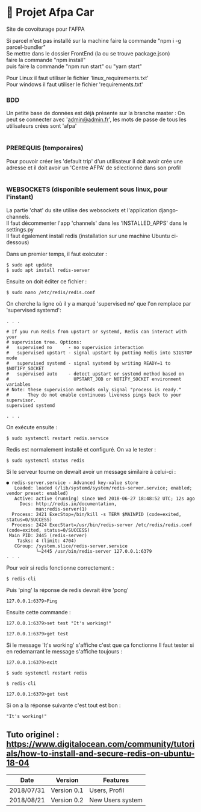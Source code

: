 # :notebook_with_decorative_cover: Projet Afpa Car
Site de covoiturage pour l'AFPA


Si parcel n'est pas installé sur la machine faire la commande "npm i -g parcel-bundler" <br>
Se mettre dans le dossier FrontEnd (la ou se trouve package.json)<br>
faire la commande "npm install"<br>
puis faire la commande "npm run start" ou "yarn start"<br>

Pour Linux il faut utiliser le fichier 'linux_requirements.txt'
<br>
Pour windows il faut utiliser le fichier 'requirements.txt'
<br>
### BDD
Un petite base de données est déjà présente sur la branche master :
On peut se connecter avec 'admin@admin.fr', les mots de passe de tous les utilisateurs crées sont 'afpa'
<br>
<br>

### PREREQUIS (temporaires)
Pour pouvoir créer les 'default trip' d'un utilisateur il doit avoir crée une adresse et il doit avoir un 'Centre AFPA' de sélectionné dans son profil
<br>
<br>

### WEBSOCKETS (disponible seulement sous linux, pour l'instant)

La partie 'chat' du site utilise des websockets et l'application django-channels. <br>
Il faut décommenter l'app 'channels' dans les 'INSTALLED_APPS' dans le settings.py
<br>
Il faut également install redis (installation sur une machine Ubuntu ci-dessous)

Dans un premier temps, il faut exécuter :
```
$ sudo apt update
$ sudo apt install redis-server
```

Ensuite on doit éditer ce fichier :
```
$ sudo nano /etc/redis/redis.conf
```
On cherche la ligne où il y a marqué 'supervised no' que l'on remplace par 'supervised systemd':
```
. . .

# If you run Redis from upstart or systemd, Redis can interact with your
# supervision tree. Options:
#   supervised no      - no supervision interaction
#   supervised upstart - signal upstart by putting Redis into SIGSTOP mode
#   supervised systemd - signal systemd by writing READY=1 to $NOTIFY_SOCKET
#   supervised auto    - detect upstart or systemd method based on
#                        UPSTART_JOB or NOTIFY_SOCKET environment variables
# Note: these supervision methods only signal "process is ready."
#       They do not enable continuous liveness pings back to your supervisor.
supervised systemd

. . .
```
On exécute ensuite :
```
$ sudo systemctl restart redis.service
```

Redis est normalement installé et configuré.
On va le tester :

```
$ sudo systemctl status redis
```

Si le serveur tourne on devrait avoir un message similaire à celui-ci :
```
● redis-server.service - Advanced key-value store
   Loaded: loaded (/lib/systemd/system/redis-server.service; enabled; vendor preset: enabled)
   Active: active (running) since Wed 2018-06-27 18:48:52 UTC; 12s ago
     Docs: http://redis.io/documentation,
           man:redis-server(1)
  Process: 2421 ExecStop=/bin/kill -s TERM $MAINPID (code=exited, status=0/SUCCESS)
  Process: 2424 ExecStart=/usr/bin/redis-server /etc/redis/redis.conf (code=exited, status=0/SUCCESS)
 Main PID: 2445 (redis-server)
    Tasks: 4 (limit: 4704)
   CGroup: /system.slice/redis-server.service
           └─2445 /usr/bin/redis-server 127.0.0.1:6379
. . .
```

Pour voir si redis fonctionne correctement :
```
$ redis-cli
```
Puis 'ping' la réponse de redis devrait être 'pong'
```
127.0.0.1:6379>Ping
```

Ensuite cette commande :
```
127.0.0.1:6379>set test "It's working!"
```
```
127.0.0.1:6379>get test
```
Si le message 'It's working' s'affiche c'est que ça fonctionne
Il faut tester si en redemarrant le message s'affiche toujours :
```
127.0.0.1:6379>exit
```
```
$ sudo systemctl restart redis
```
```
$ redis-cli
```
```
127.0.0.1:6379>get test
```
Si on a la réponse suivante c'est tout est bon :
```
"It's working!"
```

Tuto originel : https://www.digitalocean.com/community/tutorials/how-to-install-and-secure-redis-on-ubuntu-18-04
------------------------------------


Date | Version | Features
----| ----| ----
2018/07/31 | Version 0.1 | Users, Profil
2018/08/21 | Version 0.2 | New Users system
